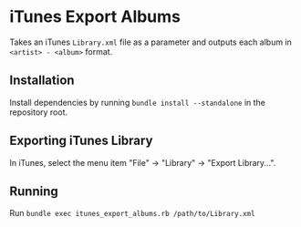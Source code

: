 # iTunes Export Albums

Takes an iTunes `Library.xml` file as a parameter and outputs each album in `<artist> - <album>` format.

## Installation

Install dependencies by running `bundle install --standalone` in the repository root.

## Exporting iTunes Library

In iTunes, select the menu item "File" -> "Library" -> "Export Library...".

## Running

Run `bundle exec itunes_export_albums.rb /path/to/Library.xml`

